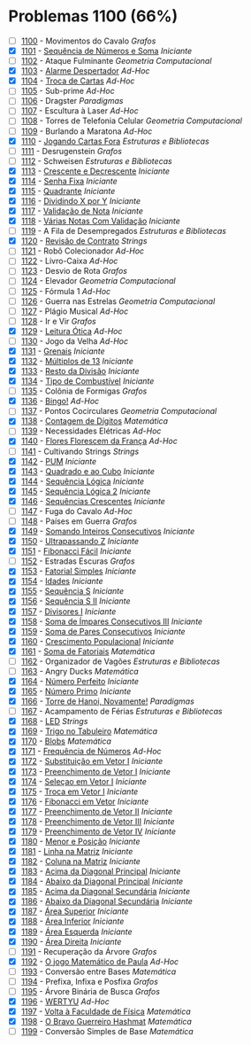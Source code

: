 # Problemas 1100 (66%)

  - [ ]  [1100](https://www.beecrowd.com.br/judge/pt/problems/view/1100) - Movimentos do Cavalo *Grafos*
  - [x]  [1101](https://www.beecrowd.com.br/judge/pt/problems/view/1101) - [Sequência de Números e Soma](https://github.com/potigol/uoj-potigol/blob/master/src/1100/1101.poti) *Iniciante*
  - [ ]  [1102](https://www.beecrowd.com.br/judge/pt/problems/view/1102) - Ataque Fulminante *Geometria Computacional*
  - [x]  [1103](https://www.beecrowd.com.br/judge/pt/problems/view/1103) - [Alarme Despertador](https://github.com/potigol/uoj-potigol/blob/master/src/1100/1103.poti) *Ad-Hoc*
  - [x]  [1104](https://www.beecrowd.com.br/judge/pt/problems/view/1104) - [Troca de Cartas](https://github.com/potigol/uoj-potigol/blob/master/src/1100/1104.poti) *Ad-Hoc*
  - [ ]  [1105](https://www.beecrowd.com.br/judge/pt/problems/view/1105) - Sub-prime *Ad-Hoc*
  - [ ]  [1106](https://www.beecrowd.com.br/judge/pt/problems/view/1106) - Dragster *Paradigmas*
  - [ ]  [1107](https://www.beecrowd.com.br/judge/pt/problems/view/1107) - Escultura à Laser *Ad-Hoc*
  - [ ]  [1108](https://www.beecrowd.com.br/judge/pt/problems/view/1108) - Torres de Telefonia Celular *Geometria Computacional*
  - [ ]  [1109](https://www.beecrowd.com.br/judge/pt/problems/view/1109) - Burlando a Maratona *Ad-Hoc*
  - [x]  [1110](https://www.beecrowd.com.br/judge/pt/problems/view/1110) - [Jogando Cartas Fora](https://github.com/potigol/uoj-potigol/blob/master/src/1100/1110.poti) *Estruturas e Bibliotecas*
  - [ ]  [1111](https://www.beecrowd.com.br/judge/pt/problems/view/1111) - Desrugenstein *Grafos*
  - [ ]  [1112](https://www.beecrowd.com.br/judge/pt/problems/view/1112) - Schweisen *Estruturas e Bibliotecas*
  - [x]  [1113](https://www.beecrowd.com.br/judge/pt/problems/view/1113) - [Crescente e Decrescente](https://github.com/potigol/uoj-potigol/blob/master/src/1100/1113.poti) *Iniciante*
  - [x]  [1114](https://www.beecrowd.com.br/judge/pt/problems/view/1114) - [Senha Fixa](https://github.com/potigol/uoj-potigol/blob/master/src/1100/1114.poti) *Iniciante*
  - [x]  [1115](https://www.beecrowd.com.br/judge/pt/problems/view/1115) - [Quadrante](https://github.com/potigol/uoj-potigol/blob/master/src/1100/1115.poti) *Iniciante*
  - [x]  [1116](https://www.beecrowd.com.br/judge/pt/problems/view/1116) - [Dividindo X por Y](https://github.com/potigol/uoj-potigol/blob/master/src/1100/1116.poti) *Iniciante*
  - [x]  [1117](https://www.beecrowd.com.br/judge/pt/problems/view/1117) - [Validação de Nota](https://github.com/potigol/uoj-potigol/blob/master/src/1100/1117.poti) *Iniciante*
  - [x]  [1118](https://www.beecrowd.com.br/judge/pt/problems/view/1118) - [Várias Notas Com Validação](https://github.com/potigol/uoj-potigol/blob/master/src/1100/1118.poti) *Iniciante*
  - [ ]  [1119](https://www.beecrowd.com.br/judge/pt/problems/view/1119) - A Fila de Desempregados *Estruturas e Bibliotecas*
  - [x]  [1120](https://www.beecrowd.com.br/judge/pt/problems/view/1120) - [Revisão de Contrato](https://github.com/potigol/uoj-potigol/blob/master/src/1100/1120.poti) *Strings*
  - [ ]  [1121](https://www.beecrowd.com.br/judge/pt/problems/view/1121) - Robô Colecionador *Ad-Hoc*
  - [ ]  [1122](https://www.beecrowd.com.br/judge/pt/problems/view/1122) - Livro-Caixa *Ad-Hoc*
  - [ ]  [1123](https://www.beecrowd.com.br/judge/pt/problems/view/1123) - Desvio de Rota *Grafos*
  - [ ]  [1124](https://www.beecrowd.com.br/judge/pt/problems/view/1124) - Elevador *Geometria Computacional*
  - [ ]  [1125](https://www.beecrowd.com.br/judge/pt/problems/view/1125) - Fórmula 1 *Ad-Hoc*
  - [ ]  [1126](https://www.beecrowd.com.br/judge/pt/problems/view/1126) - Guerra nas Estrelas *Geometria Computacional*
  - [ ]  [1127](https://www.beecrowd.com.br/judge/pt/problems/view/1127) - Plágio Musical *Ad-Hoc*
  - [ ]  [1128](https://www.beecrowd.com.br/judge/pt/problems/view/1128) - Ir e Vir *Grafos*
  - [x]  [1129](https://www.beecrowd.com.br/judge/pt/problems/view/1129) - [Leitura Ótica](https://github.com/potigol/uoj-potigol/blob/master/src/1100/1129.poti) *Ad-Hoc*
  - [ ]  [1130](https://www.beecrowd.com.br/judge/pt/problems/view/1130) - Jogo da Velha *Ad-Hoc*
  - [x]  [1131](https://www.beecrowd.com.br/judge/pt/problems/view/1131) - [Grenais](https://github.com/potigol/uoj-potigol/blob/master/src/1100/1131.poti) *Iniciante*
  - [x]  [1132](https://www.beecrowd.com.br/judge/pt/problems/view/1132) - [Múltiplos de 13](https://github.com/potigol/uoj-potigol/blob/master/src/1100/1132.poti) *Iniciante*
  - [x]  [1133](https://www.beecrowd.com.br/judge/pt/problems/view/1133) - [Resto da Divisão](https://github.com/potigol/uoj-potigol/blob/master/src/1100/1133.poti) *Iniciante*
  - [x]  [1134](https://www.beecrowd.com.br/judge/pt/problems/view/1134) - [Tipo de Combustível](https://github.com/potigol/uoj-potigol/blob/master/src/1100/1134.poti) *Iniciante*
  - [ ]  [1135](https://www.beecrowd.com.br/judge/pt/problems/view/1135) - Colônia de Formigas *Grafos*
  - [x]  [1136](https://www.beecrowd.com.br/judge/pt/problems/view/1136) - [Bingo!](https://github.com/potigol/uoj-potigol/blob/master/src/1100/1136.poti) *Ad-Hoc*
  - [ ]  [1137](https://www.beecrowd.com.br/judge/pt/problems/view/1137) - Pontos Cocirculares *Geometria Computacional*
  - [x]  [1138](https://www.beecrowd.com.br/judge/pt/problems/view/1138) - [Contagem de Dígitos](https://github.com/potigol/uoj-potigol/blob/master/src/1100/1138.poti) *Matemática*
  - [ ]  [1139](https://www.beecrowd.com.br/judge/pt/problems/view/1139) - Necessidades Elétricas *Ad-Hoc*
  - [x]  [1140](https://www.beecrowd.com.br/judge/pt/problems/view/1140) - [Flores Florescem da França](https://github.com/potigol/uoj-potigol/blob/master/src/1100/1140.poti) *Ad-Hoc*
  - [ ]  [1141](https://www.beecrowd.com.br/judge/pt/problems/view/1141) - Cultivando Strings *Strings*
  - [x]  [1142](https://www.beecrowd.com.br/judge/pt/problems/view/1142) - [PUM](https://github.com/potigol/uoj-potigol/blob/master/src/1100/1142.poti) *Iniciante*
  - [x]  [1143](https://www.beecrowd.com.br/judge/pt/problems/view/1143) - [Quadrado e ao Cubo](https://github.com/potigol/uoj-potigol/blob/master/src/1100/1143.poti) *Iniciante*
  - [x]  [1144](https://www.beecrowd.com.br/judge/pt/problems/view/1144) - [Sequência Lógica](https://github.com/potigol/uoj-potigol/blob/master/src/1100/1144.poti) *Iniciante*
  - [x]  [1145](https://www.beecrowd.com.br/judge/pt/problems/view/1145) - [Sequência Lógica 2](https://github.com/potigol/uoj-potigol/blob/master/src/1100/1145.poti) *Iniciante*
  - [x]  [1146](https://www.beecrowd.com.br/judge/pt/problems/view/1146) - [Sequências Crescentes](https://github.com/potigol/uoj-potigol/blob/master/src/1100/1146.poti) *Iniciante*
  - [ ]  [1147](https://www.beecrowd.com.br/judge/pt/problems/view/1147) - Fuga do Cavalo *Ad-Hoc*
  - [ ]  [1148](https://www.beecrowd.com.br/judge/pt/problems/view/1148) - Países em Guerra *Grafos*
  - [x]  [1149](https://www.beecrowd.com.br/judge/pt/problems/view/1149) - [Somando Inteiros Consecutivos](https://github.com/potigol/uoj-potigol/blob/master/src/1100/1149.poti) *Iniciante*
  - [x]  [1150](https://www.beecrowd.com.br/judge/pt/problems/view/1150) - [Ultrapassando Z](https://github.com/potigol/uoj-potigol/blob/master/src/1100/1150.poti) *Iniciante*
  - [x]  [1151](https://www.beecrowd.com.br/judge/pt/problems/view/1151) - [Fibonacci Fácil](https://github.com/potigol/uoj-potigol/blob/master/src/1100/1151.poti) *Iniciante*
  - [ ]  [1152](https://www.beecrowd.com.br/judge/pt/problems/view/1152) - Estradas Escuras *Grafos*
  - [x]  [1153](https://www.beecrowd.com.br/judge/pt/problems/view/1153) - [Fatorial Simples](https://github.com/potigol/uoj-potigol/blob/master/src/1100/1153.poti) *Iniciante*
  - [x]  [1154](https://www.beecrowd.com.br/judge/pt/problems/view/1154) - [Idades](https://github.com/potigol/uoj-potigol/blob/master/src/1100/1154.poti) *Iniciante*
  - [x]  [1155](https://www.beecrowd.com.br/judge/pt/problems/view/1155) - [Sequência S](https://github.com/potigol/uoj-potigol/blob/master/src/1100/1155.poti) *Iniciante*
  - [x]  [1156](https://www.beecrowd.com.br/judge/pt/problems/view/1156) - [Sequência S II](https://github.com/potigol/uoj-potigol/blob/master/src/1100/1156.poti) *Iniciante*
  - [x]  [1157](https://www.beecrowd.com.br/judge/pt/problems/view/1157) - [Divisores I](https://github.com/potigol/uoj-potigol/blob/master/src/1100/1157.poti) *Iniciante*
  - [x]  [1158](https://www.beecrowd.com.br/judge/pt/problems/view/1158) - [Soma de Ímpares Consecutivos III](https://github.com/potigol/uoj-potigol/blob/master/src/1100/1158.poti) *Iniciante*
  - [x]  [1159](https://www.beecrowd.com.br/judge/pt/problems/view/1159) - [Soma de Pares Consecutivos](https://github.com/potigol/uoj-potigol/blob/master/src/1100/1159.poti) *Iniciante*
  - [x]  [1160](https://www.beecrowd.com.br/judge/pt/problems/view/1160) - [Crescimento Populacional](https://github.com/potigol/uoj-potigol/blob/master/src/1100/1160.poti) *Iniciante*
  - [x]  [1161](https://www.beecrowd.com.br/judge/pt/problems/view/1161) - [Soma de Fatoriais](https://github.com/potigol/uoj-potigol/blob/master/src/1100/1161.poti) *Matemática*
  - [ ]  [1162](https://www.beecrowd.com.br/judge/pt/problems/view/1162) - Organizador de Vagões *Estruturas e Bibliotecas*
  - [ ]  [1163](https://www.beecrowd.com.br/judge/pt/problems/view/1163) - Angry Ducks *Matemática*
  - [x]  [1164](https://www.beecrowd.com.br/judge/pt/problems/view/1164) - [Número Perfeito](https://github.com/potigol/uoj-potigol/blob/master/src/1100/1164.poti) *Iniciante*
  - [x]  [1165](https://www.beecrowd.com.br/judge/pt/problems/view/1165) - [Número Primo](https://github.com/potigol/uoj-potigol/blob/master/src/1100/1165.poti) *Iniciante*
  - [x]  [1166](https://www.beecrowd.com.br/judge/pt/problems/view/1166) - [Torre de Hanoi, Novamente!](https://github.com/potigol/uoj-potigol/blob/master/src/1100/1166.poti) *Paradigmas*
  - [ ]  [1167](https://www.beecrowd.com.br/judge/pt/problems/view/1167) - Acampamento de Férias *Estruturas e Bibliotecas*
  - [x]  [1168](https://www.beecrowd.com.br/judge/pt/problems/view/1168) - [LED](https://github.com/potigol/uoj-potigol/blob/master/src/1100/1168.poti) *Strings*
  - [x]  [1169](https://www.beecrowd.com.br/judge/pt/problems/view/1169) - [Trigo no Tabuleiro](https://github.com/potigol/uoj-potigol/blob/master/src/1100/1169.poti) *Matemática*
  - [x]  [1170](https://www.beecrowd.com.br/judge/pt/problems/view/1170) - [Blobs](https://github.com/potigol/uoj-potigol/blob/master/src/1100/1170.poti) *Matemática*
  - [x]  [1171](https://www.beecrowd.com.br/judge/pt/problems/view/1171) - [Frequência de Números](https://github.com/potigol/uoj-potigol/blob/master/src/1100/1171.poti) *Ad-Hoc*
  - [x]  [1172](https://www.beecrowd.com.br/judge/pt/problems/view/1172) - [Substituição em Vetor I](https://github.com/potigol/uoj-potigol/blob/master/src/1100/1172.poti) *Iniciante*
  - [x]  [1173](https://www.beecrowd.com.br/judge/pt/problems/view/1173) - [Preenchimento de Vetor I](https://github.com/potigol/uoj-potigol/blob/master/src/1100/1173.poti) *Iniciante*
  - [x]  [1174](https://www.beecrowd.com.br/judge/pt/problems/view/1174) - [Seleçao em Vetor I](https://github.com/potigol/uoj-potigol/blob/master/src/1100/1174.poti) *Iniciante*
  - [x]  [1175](https://www.beecrowd.com.br/judge/pt/problems/view/1175) - [Troca em Vetor I](https://github.com/potigol/uoj-potigol/blob/master/src/1100/1175.poti) *Iniciante*
  - [x]  [1176](https://www.beecrowd.com.br/judge/pt/problems/view/1176) - [Fibonacci em Vetor](https://github.com/potigol/uoj-potigol/blob/master/src/1100/1176.poti) *Iniciante*
  - [x]  [1177](https://www.beecrowd.com.br/judge/pt/problems/view/1177) - [Preenchimento de Vetor II](https://github.com/potigol/uoj-potigol/blob/master/src/1100/1177.poti) *Iniciante*
  - [x]  [1178](https://www.beecrowd.com.br/judge/pt/problems/view/1178) - [Preenchimento de Vetor III](https://github.com/potigol/uoj-potigol/blob/master/src/1100/1178.poti) *Iniciante*
  - [x]  [1179](https://www.beecrowd.com.br/judge/pt/problems/view/1179) - [Preenchimento de Vetor IV](https://github.com/potigol/uoj-potigol/blob/master/src/1100/1179.poti) *Iniciante*
  - [x]  [1180](https://www.beecrowd.com.br/judge/pt/problems/view/1180) - [Menor e Posição](https://github.com/potigol/uoj-potigol/blob/master/src/1100/1180.poti) *Iniciante*
  - [x]  [1181](https://www.beecrowd.com.br/judge/pt/problems/view/1181) - [Linha na Matriz](https://github.com/potigol/uoj-potigol/blob/master/src/1100/1181.poti) *Iniciante*
  - [x]  [1182](https://www.beecrowd.com.br/judge/pt/problems/view/1182) - [Coluna na Matriz](https://github.com/potigol/uoj-potigol/blob/master/src/1100/1182.poti) *Iniciante*
  - [x]  [1183](https://www.beecrowd.com.br/judge/pt/problems/view/1183) - [Acima da Diagonal Principal](https://github.com/potigol/uoj-potigol/blob/master/src/1100/1183.poti) *Iniciante*
  - [x]  [1184](https://www.beecrowd.com.br/judge/pt/problems/view/1184) - [Abaixo da Diagonal Principal](https://github.com/potigol/uoj-potigol/blob/master/src/1100/1184.poti) *Iniciante*
  - [x]  [1185](https://www.beecrowd.com.br/judge/pt/problems/view/1185) - [Acima da Diagonal Secundária](https://github.com/potigol/uoj-potigol/blob/master/src/1100/1185.poti) *Iniciante*
  - [x]  [1186](https://www.beecrowd.com.br/judge/pt/problems/view/1186) - [Abaixo da Diagonal Secundária](https://github.com/potigol/uoj-potigol/blob/master/src/1100/1186.poti) *Iniciante*
  - [x]  [1187](https://www.beecrowd.com.br/judge/pt/problems/view/1187) - [Área Superior](https://github.com/potigol/uoj-potigol/blob/master/src/1100/1187.poti) *Iniciante*
  - [x]  [1188](https://www.beecrowd.com.br/judge/pt/problems/view/1188) - [Área Inferior](https://github.com/potigol/uoj-potigol/blob/master/src/1100/1188.poti) *Iniciante*
  - [x]  [1189](https://www.beecrowd.com.br/judge/pt/problems/view/1189) - [Área Esquerda](https://github.com/potigol/uoj-potigol/blob/master/src/1100/1189.poti) *Iniciante*
  - [x]  [1190](https://www.beecrowd.com.br/judge/pt/problems/view/1190) - [Área Direita](https://github.com/potigol/uoj-potigol/blob/master/src/1100/1190.poti) *Iniciante*
  - [ ]  [1191](https://www.beecrowd.com.br/judge/pt/problems/view/1191) - Recuperação da Árvore *Grafos*
  - [x]  [1192](https://www.beecrowd.com.br/judge/pt/problems/view/1192) - [O jogo Matemático de Paula](https://github.com/potigol/uoj-potigol/blob/master/src/1100/1192.poti) *Ad-Hoc*
  - [ ]  [1193](https://www.beecrowd.com.br/judge/pt/problems/view/1193) - Conversão entre Bases *Matemática*
  - [ ]  [1194](https://www.beecrowd.com.br/judge/pt/problems/view/1194) - Prefixa, Infixa e Posfixa *Grafos*
  - [ ]  [1195](https://www.beecrowd.com.br/judge/pt/problems/view/1195) - Árvore Binária de Busca *Grafos*
  - [x]  [1196](https://www.beecrowd.com.br/judge/pt/problems/view/1196) - [WERTYU](https://github.com/potigol/uoj-potigol/blob/master/src/1100/1196.poti) *Ad-Hoc*
  - [x]  [1197](https://www.beecrowd.com.br/judge/pt/problems/view/1197) - [Volta à Faculdade de Física](https://github.com/potigol/uoj-potigol/blob/master/src/1100/1197.poti) *Matemática*
  - [x]  [1198](https://www.beecrowd.com.br/judge/pt/problems/view/1198) - [O Bravo Guerreiro Hashmat](https://github.com/potigol/uoj-potigol/blob/master/src/1100/1198.poti) *Matemática*
  - [ ]  [1199](https://www.beecrowd.com.br/judge/pt/problems/view/1199) - Conversão Simples de Base *Matemática*